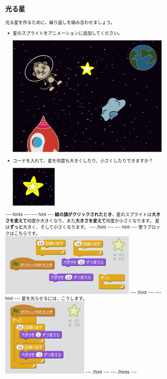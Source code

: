 ## 光る星

光る星を作るために、繰り返しを組み合わせましょう。

+ 星のスプライトをアニメーションに追加してください。
    
    ![Adding a star sprite](images/space-star-sprite.png)

+ コードを入れて、星を何度も大きくしたり、小さくしたりできますか？
    
    ![Testing a shining star](images/space-star-test.png)

\--- hints \--- \--- hint \--- **緑の旗がクリックされたとき**、星のスプライトは**大きさを変えて**何度か大きくなり、また**大きさを変えて**何度か小さくなります。 星は**ずっと**大きく、そして小さくなります。 \--- /hint \--- \--- hint \--- 使うブロックはこちらです。 ![Blocks for a shining star](images/space-star-blocks.png) \--- /hint \--- \--- hint \--- 星を光らせるには、こうします。 ![Code for a shining star](images/space-star-code.png) \--- /hint \--- \--- /hints \---